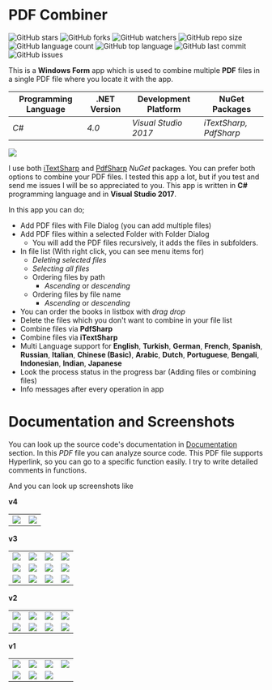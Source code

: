 # PDF Combiner

![GitHub stars](https://img.shields.io/github/stars/ss34nirala34/PdfCombiner?style=social) ![GitHub forks](https://img.shields.io/github/forks/ss34nirala34/PdfCombiner?style=social) ![GitHub watchers](https://img.shields.io/github/watchers/ss34nirala34/PdfCombiner?style=social) ![GitHub repo size](https://img.shields.io/github/repo-size/ss34nirala34/PdfCombiner?style=plastic) ![GitHub language count](https://img.shields.io/github/languages/count/ss34nirala34/PdfCombiner?style=plastic) ![GitHub top language](https://img.shields.io/github/languages/top/ss34nirala34/PdfCombiner?style=plastic) ![GitHub last commit](https://img.shields.io/github/last-commit/ss34nirala34/PdfCombiner?color=red&style=plastic) ![GitHub issues](https://img.shields.io/github/issues/ss34nirala34/PdfCombiner)

This is a **Windows Form** app which is used to combine multiple **PDF** files in a single PDF file where you locate it with the app.

|  Programming Language  |  .NET Version  | Development Platform |     NuGet Packages     |
|------------------------|----------------|----------------------|------------------------|
|          *C#*          |      *4.0*     | *Visual Studio 2017* | *iTextSharp, PdfSharp* |

<img src="https://github.com/ss34nirala34/PdfCombiner/blob/main/Screenshots/Main/MainScreen.png?raw=true">

I use both [iTextSharp](https://www.nuget.org/packages/iTextSharp/) and [PdfSharp](http://www.pdfsharp.net) *NuGet* packages. You can prefer both options to combine your PDF files. 
I tested this app a lot, but if you test and send me issues I will be so appreciated to you. 
This app is written in **C#** programming language and in **Visual Studio 2017**. 

In this app you can do;

 - Add PDF files with File Dialog (you can add multiple files)
 - Add PDF files within a selected Folder with Folder Dialog
 	+ You will add the PDF files recursively, it adds the files in subfolders.
 - In file list (With right click, you can see menu items for)
    + *Deleting selected files*
    + *Selecting all files*
    + Ordering files by path
       * *Ascending* or *descending*
    + Ordering files by file name
       * *Ascending* or *descending*
 - You can order the books in listbox with *drag drop*
 - Delete the files which you don't want to combine in your file list
 - Combine files via **PdfSharp**
 - Combine files via **iTextSharp**
 - Multi Language support for **English**, **Turkish**, **German**, **French**, **Spanish**, **Russian**, **Italian**, **Chinese (Basic)**, **Arabic**, **Dutch**, **Portuguese**, **Bengali**, **Indonesian**, **Indian**, **Japanese**
 - Look the process status in the progress bar (Adding files or combining files)
 - Info messages after every operation in app
   
# Documentation and Screenshots

You can look up the source code's documentation in [Documentation](https://github.com/ss34nirala34/PdfCombiner/blob/main/Documentation/PdfCombiner.pdf) section. In this *PDF* file you can analyze source code. This PDF file supports Hyperlink, so you can go to a specific function easily. I try to write detailed comments in functions.

And you can look up screenshots like 

**v4**

<table>
   <tr>
      <td><img src="https://github.com/ss34nirala34/PdfCombiner/blob/main/Screenshots/v3/App_Screens_01.png?raw=true"></td>
      <td><img src="https://github.com/ss34nirala34/PdfCombiner/blob/main/Screenshots/v3/App_Screens_02.png?raw=true"></td>
   </tr>
</table>

**v3**

<table>
   <tr>
      <td><img src="https://github.com/ss34nirala34/PdfCombiner/blob/main/Screenshots/v3/App_Screens_01.png?raw=true"></td>
      <td><img src="https://github.com/ss34nirala34/PdfCombiner/blob/main/Screenshots/v3/App_Screens_02.png?raw=true"></td>
      <td><img src="https://github.com/ss34nirala34/PdfCombiner/blob/main/Screenshots/v3/App_Screens_03.png?raw=true"></td>
      <td><img src="https://github.com/ss34nirala34/PdfCombiner/blob/main/Screenshots/v3/App_Screens_04.png?raw=true"></td>
   </tr>
   <tr>
      <td><img src="https://github.com/ss34nirala34/PdfCombiner/blob/main/Screenshots/v3/App_Screens_05.png?raw=true"></td>
      <td><img src="https://github.com/ss34nirala34/PdfCombiner/blob/main/Screenshots/v3/App_Screens_06.png?raw=true"></td>
      <td><img src="https://github.com/ss34nirala34/PdfCombiner/blob/main/Screenshots/v3/App_Screens_07.png?raw=true"></td>
      <td><img src="https://github.com/ss34nirala34/PdfCombiner/blob/main/Screenshots/v3/App_Screens_08.png?raw=true"></td>
   </tr>
   <tr>
      <td><img src="https://github.com/ss34nirala34/PdfCombiner/blob/main/Screenshots/v3/App_Screens_09.png?raw=true"></td>
      <td><img src="https://github.com/ss34nirala34/PdfCombiner/blob/main/Screenshots/v3/App_Screens_10.png?raw=true"></td>
      <td><img src="https://github.com/ss34nirala34/PdfCombiner/blob/main/Screenshots/v3/App_Screens_11.png?raw=true"></td>
      <td><img src="https://github.com/ss34nirala34/PdfCombiner/blob/main/Screenshots/v3/App_Screens_12.png?raw=true"></td>
   </tr>
</table>

**v2**

<table>
   <tr>
      <td><img src="https://github.com/ss34nirala34/PdfCombiner/blob/main/Screenshots/v2/App_Screens_01.png?raw=true"></td>
      <td><img src="https://github.com/ss34nirala34/PdfCombiner/blob/main/Screenshots/v2/App_Screens_02.png?raw=true"></td>
      <td><img src="https://github.com/ss34nirala34/PdfCombiner/blob/main/Screenshots/v2/App_Screens_03.png?raw=true"></td>
      <td><img src="https://github.com/ss34nirala34/PdfCombiner/blob/main/Screenshots/v2/App_Screens_04.png?raw=true"></td>
   </tr>
   <tr>
      <td><img src="https://github.com/ss34nirala34/PdfCombiner/blob/main/Screenshots/v2/App_Screens_05.png?raw=true"></td>
      <td><img src="https://github.com/ss34nirala34/PdfCombiner/blob/main/Screenshots/v2/App_Screens_06.png?raw=true"></td>
      <td><img src="https://github.com/ss34nirala34/PdfCombiner/blob/main/Screenshots/v2/App_Screens_07.png?raw=true"></td>
      <td><img src="https://github.com/ss34nirala34/PdfCombiner/blob/main/Screenshots/v2/App_Screens_08.png?raw=true"></td>
   </tr>
</table>

**v1**

<table>
   <tr>
      <td><img src="https://github.com/ss34nirala34/PdfCombiner/blob/main/Screenshots/v1/App_Screens_01.png?raw=true"></td>
      <td><img src="https://github.com/ss34nirala34/PdfCombiner/blob/main/Screenshots/v1/App_Screens_02.png?raw=true"></td>
      <td><img src="https://github.com/ss34nirala34/PdfCombiner/blob/main/Screenshots/v1/App_Screens_03.png?raw=true"></td>
      <td><img src="https://github.com/ss34nirala34/PdfCombiner/blob/main/Screenshots/v1/App_Screens_04.png?raw=true"></td>
   </tr>
   <tr>
      <td><img src="https://github.com/ss34nirala34/PdfCombiner/blob/main/Screenshots/v1/App_Screens_05.png?raw=true"></td>
      <td><img src="https://github.com/ss34nirala34/PdfCombiner/blob/main/Screenshots/v1/App_Screens_06.png?raw=true"></td>
      <td><img src="https://github.com/ss34nirala34/PdfCombiner/blob/main/Screenshots/v1/App_Screens_07.png?raw=true"></td>
   </tr>
</table>